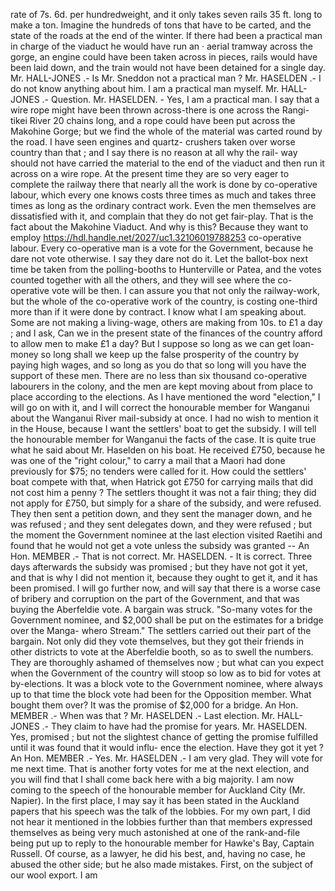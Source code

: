 rate of 7s. 6d. per hundredweight, and it only takes seven rails 35 ft. long to make a ton. Imagine the hundreds of tons that have to be carted, and the state of the roads at the end of the winter. If there had been a practical man in charge of the viaduct he would have run an · aerial tramway across the gorge, an engine could have been taken across in pieces, rails would have been laid down, and the train would not have been detained for a single day. Mr. HALL-JONES .- Is Mr. Sneddon not a practical man ? Mr. HASELDEN .- I do not know anything about him. I am a practical man myself. Mr. HALL-JONES .- Question. Mr. HASELDEN. - Yes, I am a practical man. I say that a wire rope might have been thrown across-there is one across the Rangi- tikei River 20 chains long, and a rope could have been put across the Makohine Gorge; but we find the whole of the material was carted round by the road. I have seen engines and quartz- crushers taken over worse country than that ; and I say there is no reason at all why the rail- way should not have carried the material to the end of the viaduct and then run it across on a wire rope. At the present time they are so very eager to complete the railway there that nearly all the work is done by co-operative labour, which every one knows costs three times as much and takes three times as long as the ordinary contract work. Even the men themselves are dissatisfied with it, and complain that they do not get fair-play. That is the fact about the Makohine Viaduct. And why is this? Because they want to employ https://hdl.handle.net/2027/uc1.32106019788253 co-operative labour. Every co-operative man is a vote for the Government, because he dare not vote otherwise. I say they dare not do it. Let the ballot-box next time be taken from the polling-booths to Hunterville or Patea, and the votes counted together with all the others, and they will see where the co-operative vote will be then. I can assure you that not only the railway-work, but the whole of the co-operative work of the country, is costing one-third more than if it were done by contract. I know what I am speaking about. Some are not making a living-wage, others are making from 10s. to £1 a day ; and I ask, Can we in the present state of the finances of the country afford to allow men to make £1 a day? But I suppose so long as we can get loan-money so long shall we keep up the false prosperity of the country by paying high wages, and so long as you do that so long will you have the support of these men. There are no less than six thousand co-operative labourers in the colony, and the men are kept moving about from place to place according to the elections. As I have mentioned the word "election," I will go on with it, and I will correct the honourable member for Wanganui about the Wanganui River mail-subsidy at once. I had no wish to mention it in the House, because I want the settlers' boat to get the subsidy. I will tell the honourable member for Wanganui the facts of the case. It is quite true what he said about Mr. Haselden on his boat. He received £750, because he was one of the "right colour," to carry a mail that a Maori had done previously for $75; no tenders were called for it. How could the settlers' boat compete with that, when Hatrick got £750 for carrying mails that did not cost him a penny ? The settlers thought it was not a fair thing; they did not apply for £750, but simply for a share of the subsidy, and were refused. They then sent a petition down, and they sent the manager down, and he was refused ; and they sent delegates down, and they were refused ; but the moment the Government nominee at the last election visited Raetihi and found that he would not get a vote unless the subsidy was granted -- An Hon. MEMBER .- That is not correct. Mr. HASELDEN. - It is correct. Three days afterwards the subsidy was promised ; but they have not got it yet, and that is why I did not mention it, because they ought to get it, and it has been promised. I will go further now, and will say that there is a worse case of bribery and corruption on the part of the Government, and that was buying the Aberfeldie vote. A bargain was struck. "So-many votes for the Government nominee, and $2,000 shall be put on the estimates for a bridge over the Manga- whero Stream." The settlers carried out their part of the bargain. Not only did they vote themselves, but they got their friends in other districts to vote at the Aberfeldie booth, so as to swell the numbers. They are thoroughly ashamed of themselves now ; but what can you expect when the Government of the country will stoop so low as to bid for votes at by-elections. It was a block vote to the Government nominee, where always up to that time the block vote had been for the Opposition member. What bought them over? It was the promise of $2,000 for a bridge. An Hon. MEMBER .- When was that ? Mr. HASELDEN .- Last election. Mr. HALL-JONES .- They claim to have had the promise for years. Mr. HASELDEN. Yes, promised ; but not the slightest chance of getting the promise fulfilled until it was found that it would influ- ence the election. Have they got it yet ? An Hon. MEMBER .- Yes. Mr. HASELDEN .- I am very glad. They will vote for me next time. That is another forty votes for me at the next election, and you will find that I shall come back here with a big majority. I am now coming to the speech of the honourable member for Auckland City (Mr. Napier). In the first place, I may say it has been stated in the Auckland papers that his speech was the talk of the lobbies. For my own part, I did not hear it mentioned in the lobbies further than that members expressed themselves as being very much astonished at one of the rank-and-file being put up to reply to the honourable member for Hawke's Bay, Captain Russell. Of course, as a lawyer, he did his best, and, having no case, he abused the other side; but he also made mistakes. First, on the subject of our wool export. I am 